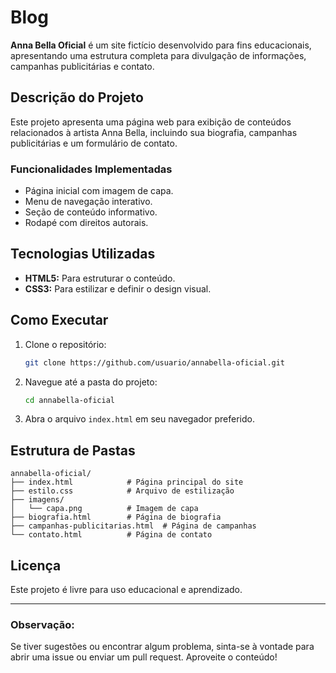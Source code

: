 # Blog 

**Anna Bella Oficial** é um site fictício desenvolvido para fins educacionais, apresentando uma estrutura completa para divulgação de informações, campanhas publicitárias e contato.

## **Descrição do Projeto**
Este projeto apresenta uma página web para exibição de conteúdos relacionados à artista Anna Bella, incluindo sua biografia, campanhas publicitárias e um formulário de contato.

### **Funcionalidades Implementadas**
- Página inicial com imagem de capa.
- Menu de navegação interativo.
- Seção de conteúdo informativo.
- Rodapé com direitos autorais.

## **Tecnologias Utilizadas**
- **HTML5:** Para estruturar o conteúdo.
- **CSS3:** Para estilizar e definir o design visual.

## **Como Executar**
1. Clone o repositório:
   ```bash
   git clone https://github.com/usuario/annabella-oficial.git
   ```
2. Navegue até a pasta do projeto:
   ```bash
   cd annabella-oficial
   ```
3. Abra o arquivo `index.html` em seu navegador preferido.

## **Estrutura de Pastas**
```
annabella-oficial/
├── index.html            # Página principal do site
├── estilo.css            # Arquivo de estilização
├── imagens/
│   └── capa.png          # Imagem de capa
├── biografia.html        # Página de biografia
├── campanhas-publicitarias.html  # Página de campanhas
└── contato.html          # Página de contato
```

## **Licença**
Este projeto é livre para uso educacional e aprendizado.

---
### **Observação:**
Se tiver sugestões ou encontrar algum problema, sinta-se à vontade para abrir uma issue ou enviar um pull request. Aproveite o conteúdo!

